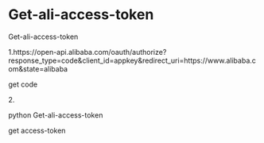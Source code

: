 # Get-ali-access-token
<p>Get-ali-access-token</p>
<p>1.https://open-api.alibaba.com/oauth/authorize?response_type=code&client_id=appkey&redirect_uri=https://www.alibaba.com&state=alibaba</p>
<p>get code</p>
<p>2.</p>
<p>python Get-ali-access-token</p>
<p>get access-token</p>
